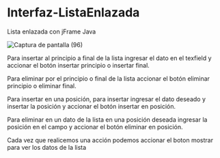 # Interfaz-ListaEnlazada
Lista enlazada con jFrame Java


![Captura de pantalla (96)](https://user-images.githubusercontent.com/79128919/215136918-4a2c5083-0560-405e-b35c-e8adcf82f44f.png)

Para insertar al principio a final de la lista ingresar el dato en el texfield y accionar el botón insertar principio o insertar final.

Para eliminar por el principio o final de la lista accionar el botón eliminar principio o eliminar final.

Para insertar en una posición, para insertar ingresar el dato deseado y insertar la posición y accionar el botón insertar en posición.

Para eliminar en un dato de la lista en una posición deseada ingresar la posición en el campo y accionar el botón eliminar en posición.

Cada vez que realicemos una acción podemos accionar el boton mostrar para ver los datos de la lista
